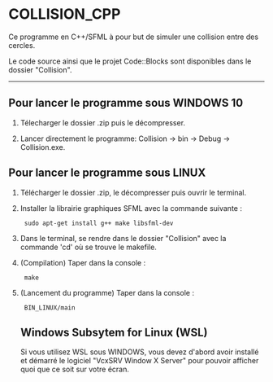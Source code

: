 # COLLISION_CPP

Ce programme en C++/SFML à pour but de simuler une collision entre des cercles.

Le code source ainsi que le projet Code::Blocks sont disponibles dans le dossier "Collision".

---

## Pour lancer le programme sous WINDOWS 10

1) Télecharger le dossier .zip puis le décompresser.

2) Lancer directement le programme: Collision -> bin -> Debug -> Collision.exe.

## Pour lancer le programme sous LINUX

1) Télécharger le dossier .zip, le décompresser puis ouvrir le terminal.

2) Installer la librairie graphiques SFML avec la commande suivante :

        sudo apt-get install g++ make libsfml-dev

3) Dans le terminal, se rendre dans le dossier "Collision" avec la commande 'cd' où se trouve le makefile.

4) (Compilation) Taper dans la console :

        make

5) (Lancement du programme) Taper dans la console : 
        
        BIN_LINUX/main



    ## Windows Subsytem for Linux (WSL) 
    Si vous utilisez WSL sous WINDOWS, vous devez d'abord avoir installé et démarré le logiciel "VcxSRV Window X Server"
    pour pouvoir afficher quoi que ce soit sur votre écran.
